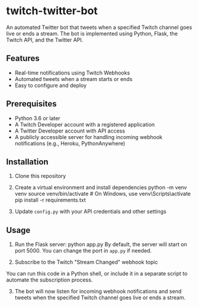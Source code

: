 # twitch-twitter-bot

An automated Twitter bot that tweets when a specified Twitch channel goes live or ends a stream. The bot is implemented using Python, Flask, the Twitch API, and the Twitter API.

## Features

- Real-time notifications using Twitch Webhooks
- Automated tweets when a stream starts or ends
- Easy to configure and deploy

## Prerequisites

- Python 3.6 or later
- A Twitch Developer account with a registered application
- A Twitter Developer account with API access
- A publicly accessible server for handling incoming webhook notifications (e.g., Heroku, PythonAnywhere)

## Installation

1. Clone this repository

2. Create a virtual environment and install dependencies
python -m venv venv
source venv/bin/activate # On Windows, use venv\Scripts\activate
pip install -r requirements.txt

3. Update `config.py` with your API credentials and other settings


## Usage

1. Run the Flask server:
python app.py
By default, the server will start on port 5000. You can change the port in `app.py` if needed.

2. Subscribe to the Twitch "Stream Changed" webhook topic

You can run this code in a Python shell, or include it in a separate script to automate the subscription process.

3. The bot will now listen for incoming webhook notifications and send tweets when the specified Twitch channel goes live or ends a stream.



